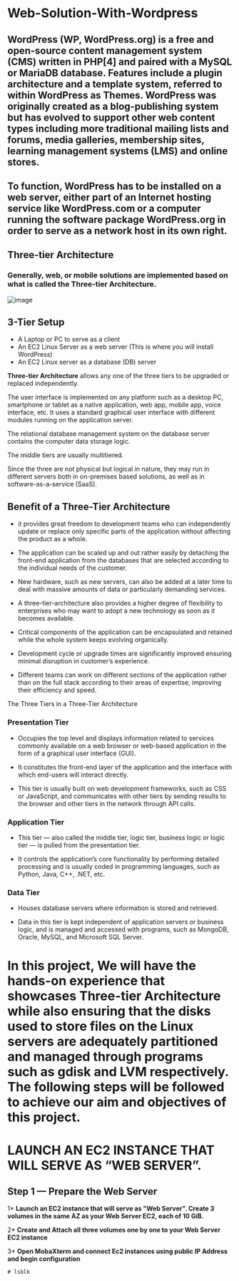 # Web-Solution-With-Wordpress

## WordPress (WP, WordPress.org) is a free and open-source content management system (CMS) written in PHP[4] and paired with a MySQL or MariaDB database. Features include a plugin architecture and a template system, referred to within WordPress as Themes. WordPress was originally created as a blog-publishing system but has evolved to support other web content types including more traditional mailing lists and forums, media galleries, membership sites, learning management systems (LMS) and online stores. 


## To function, WordPress has to be installed on a web server, either part of an Internet hosting service like WordPress.com or a computer running the software package WordPress.org in order to serve as a network host in its own right.


## Three-tier Architecture

### Generally, web, or mobile solutions are implemented based on what is called the Three-tier Architecture.


![image](https://user-images.githubusercontent.com/85270361/134702570-9fe3ec31-4ba7-4545-8f47-1104eda0a93d.png)


## 3-Tier Setup

* A Laptop or PC to serve as a client
* An EC2 Linux Server as a web server (This is where you will install WordPress)
* An EC2 Linux server as a database (DB) server

**Three-tier Architecture** allows any one of the three tiers to be upgraded or replaced independently.

The user interface is implemented on any platform such as a desktop PC, smartphone or tablet as a native application, web app, mobile app, voice interface, etc. It uses a standard graphical user interface with different modules running on the application server.

The relational database management system on the database server contains the computer data storage logic.

The middle tiers are usually multitiered.

Since the three are not physical but logical in nature, they may run in different servers both in on-premises based solutions, as well as in software-as-a-service (SaaS).


## Benefit of a Three-Tier Architecture

* it provides great freedom to development teams who can independently update or replace only specific parts of the application without affecting the product as a whole.

* The application can be scaled up and out rather easily by detaching the front-end application from the databases that are selected according to the individual needs of the customer.

* New hardware, such as new servers, can also be added at a later time to deal with massive amounts of data or particularly demanding services.

* A three-tier-architecture also provides a higher degree of flexibility to enterprises who may want to adopt a new technology as soon as it becomes available.

* Critical components of the application can be encapsulated and retained while the whole system keeps evolving organically.

* Development cycle or upgrade times are significantly improved ensuring minimal disruption in customer’s experience.

* Different teams can work on different sections of the application rather than on the full stack according to their areas of expertise, improving their efficiency and speed.


The Three Tiers in a Three-Tier Architecture

### Presentation Tier

* Occupies the top level and displays information related to services commonly available on a web browser or web-based application in the form of a graphical user interface (GUI).

* It constitutes the front-end layer of the application and the interface with which end-users will interact directly.

* This tier is usually built on web development frameworks, such as CSS or JavaScript, and communicates with other tiers by sending results to the browser and other tiers in the network through API calls.

### Application Tier

* This tier — also called the middle tier, logic tier, business logic or logic tier — is pulled from the presentation tier.

* It controls the application’s core functionality by performing detailed processing and is usually coded in programming languages, such as Python, Java, C++, .NET, etc.

### Data Tier

* Houses database servers where information is stored and retrieved.

* Data in this tier is kept independent of application servers or business logic, and is managed and accessed with programs, such as MongoDB, Oracle, MySQL, and Microsoft SQL Server.


# In this project, We will have the hands-on experience that showcases Three-tier Architecture while also ensuring that the disks used to store files on the Linux servers are adequately partitioned and managed through programs such as gdisk and LVM respectively. The following steps will be followed to achieve our aim and objectives of this project.



# LAUNCH AN EC2 INSTANCE THAT WILL SERVE AS “WEB SERVER”.

## Step 1 — Prepare the Web Server

1* **Launch an EC2 instance that will serve as "Web Server". Create 3 volumes in the same AZ as your Web Server EC2, each of 10 GiB.**

2* **Create and Attach all three volumes one by one to your Web Server EC2 instance**

3* **Open MobaXterm and connect Ec2 instances using public IP Address and begin configuration**


```
# lsblk
```
